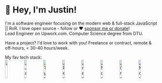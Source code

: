 # :wave: Hey, I'm Justin!

I'm a software engineer focusing on the modern web & full-stack JavaScript || RoR. I love open source - follow or :heart: [sponsor me or donate](https://github.com/jesper29)!\
Lead Engineer on Upwork.com. Computer Science degree from DTU.

Have a project? I'd love to work with you! Freelance or contract, remote & off-hours, < 30-40 hours/week.

My fav tech stack:\
<img width="12.5%" src="https://cdn.jsdelivr.net/gh/devicons/devicon/icons/ruby/ruby-plain-wordmark.svg" /><img width="12.5%" src="./images/javascript.svg" alt="JavaScript" title="JavaScript" /><img width="12.5%" src="./images/typescript.svg" alt="TypeScript" title="TypeScript" /><img width="12.5%" src="./images/react.svg" alt="React" title="React" /><img width="12.5%" src="./images/react-query.svg" alt="react-query" title="react-query" /><img width="12.5%" src="./images/node.svg" alt="Node" title="Node" /><img width="12.5%" src="./images/graphql.svg" alt="GraphQL" title="GraphQL" /><img width="12.5%" src="./images/mongodb.svg" alt="MongoDB" title="MongoDB" />

